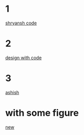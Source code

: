 # 1
<a href="https://gitlab.com/shrayansh8/interviewcodingpractise/-/tree/main/src/LowLevelDesign/LLDCricbuzz">shryansh code</a>
# 2
<a href="https://lldcoding.com/design-lld-cricinfo-machine-coding">design with code</a>
# 3
<a href="https://github.com/ashishps1/awesome-low-level-design/tree/main/solutions/java/src/cricinfo">ashish</a>

#  with some figure
<a href="https://github.com/tssovi/grokking-the-object-oriented-design-interview/blob/master/object-oriented-design-case-studies/design-cricinfo.md">new</a>
